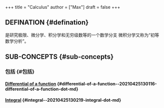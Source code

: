 +++
title = "Calculus"
author = ["Max"]
draft = false
+++

## DEFINATION {#defination}

是研究极限、微分学、积分学和无穷级数等的一个数学分支
微积分学又称为“初等数学分析”。


## SUB-CONCEPTS {#sub-concepts}


### 包括 {#包括}


#### [Differential of a function](20210425130116-differential_of_a_function.md) {#differential-of-a-function--20210425130116-differential-of-a-function-dot-md}


#### [Integral](20210425130219-integral.md) {#integral--20210425130219-integral-dot-md}
